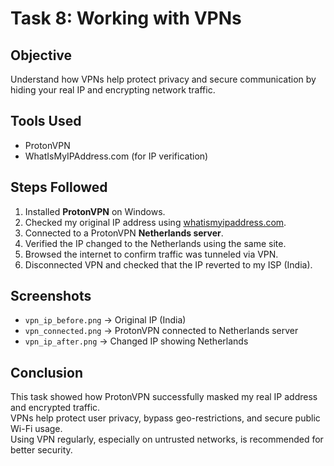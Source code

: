 # Task 8: Working with VPNs

## Objective
Understand how VPNs help protect privacy and secure communication by hiding your real IP and encrypting network traffic.

## Tools Used
- ProtonVPN
- WhatIsMyIPAddress.com (for IP verification)

## Steps Followed
1. Installed **ProtonVPN** on Windows.  
2. Checked my original IP address using [whatismyipaddress.com](https://whatismyipaddress.com).  
3. Connected to a ProtonVPN **Netherlands server**.  
4. Verified the IP changed to the Netherlands using the same site.  
5. Browsed the internet to confirm traffic was tunneled via VPN.  
6. Disconnected VPN and checked that the IP reverted to my ISP (India).  

## Screenshots
- `vpn_ip_before.png` → Original IP (India)  
- `vpn_connected.png` → ProtonVPN connected to Netherlands server  
- `vpn_ip_after.png` → Changed IP showing Netherlands  

## Conclusion
This task showed how ProtonVPN successfully masked my real IP address and encrypted traffic.  
VPNs help protect user privacy, bypass geo-restrictions, and secure public Wi-Fi usage.  
Using VPN regularly, especially on untrusted networks, is recommended for better security.
